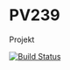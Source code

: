 # PV239
Projekt

[![Build Status](https://travis-ci.org/jksdf/PV239.svg?branch=master)](https://travis-ci.org/jksdf/PV239)

